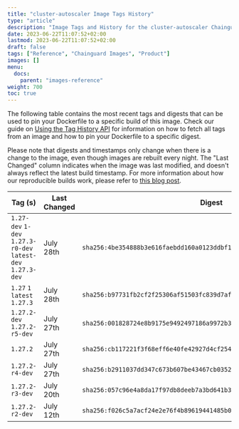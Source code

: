```yaml
---
title: "cluster-autoscaler Image Tags History"
type: "article"
description: "Image Tags and History for the cluster-autoscaler Chainguard Image"
date: 2023-06-22T11:07:52+02:00
lastmod: 2023-06-22T11:07:52+02:00
draft: false
tags: ["Reference", "Chainguard Images", "Product"]
images: []
menu:
  docs:
    parent: "images-reference"
weight: 700
toc: true
---
```


The following table contains the most recent tags and digests that can be used to pin your Dockerfile to a specific build of this image. Check our guide on [Using the Tag History API](/chainguard/chainguard-images/using-the-tag-history-api/) for information on how to fetch all tags from an image and how to pin your Dockerfile to a specific digest.

Please note that digests and timestamps only change when there is a change to the image, even though images are rebuilt every night. The "Last Changed" column indicates when the image was last modified, and doesn't always reflect the latest build timestamp. For more information about how our reproducible builds work, please refer to [this blog post](https://www.chainguard.dev/unchained/reproducing-chainguards-reproducible-image-builds).

| Tag (s)                                                       | Last Changed | Digest                                                                    |
|---------------------------------------------------------------|--------------|---------------------------------------------------------------------------|
|  `1.27-dev` `1-dev` `1.27.3-r0-dev` `latest-dev` `1.27.3-dev` | July 28th    | `sha256:4be354888b3e616faebdd160a0123ddbf18f240458ad20ce01482cc1c01f2208` |
|  `1.27` `1` `latest` `1.27.3`                                 | July 28th    | `sha256:b97731fb2cf2f25306af51503fc839d7afe91dc698461fa8c44b1ed2e0e31b80` |
|  `1.27.2-dev` `1.27.2-r5-dev`                                 | July 27th    | `sha256:001828724e8b9175e9492497186a9972b3435a49c7d421a8d87b759322fb76b4` |
|  `1.27.2`                                                     | July 27th    | `sha256:cb117221f3f68eff6e40fe42927d4cf2540e59719bfa8203f9db3f7a81beaffc` |
|  `1.27.2-r4-dev`                                              | July 27th    | `sha256:b2911037dd347c673b607be43467cb03526d00253d5df25cc03911d8f609c575` |
|  `1.27.2-r3-dev`                                              | July 20th    | `sha256:057c96e4a8da17f97db8deeb7a3bd641b31aafc8591bcace34df8cfb86bb2bb4` |
|  `1.27.2-r2-dev`                                              | July 12th    | `sha256:f026c5a7acf24e2e76f4b89619441485b07301940036197a819a5be19b3f611b` |
